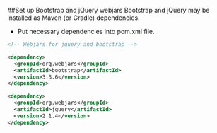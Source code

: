 ##Set up Bootstrap and jQuery webjars
Bootstrap and jQuery may be installed as Maven (or Gradle) dependencies.
- Put necessary dependencies into pom.xml file.
```xml
<!-- Webjars for jquery and bootstrap -->

<dependency>
  <groupId>org.webjars</groupId>
  <artifactId>bootstrap</artifactId>
  <version>3.3.6</version>
</dependency>

<dependency>
  <groupId>org.webjars</groupId>
  <artifactId>jquery</artifactId>
  <version>2.1.4</version>
</dependency>
```
